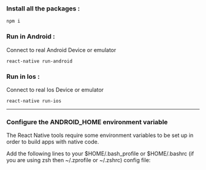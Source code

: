 ### Install all the packages :

    npm i

### Run in Android :
Connect to real Android Device or emulator

    react-native run-android

### Run in Ios :  
Connect to real Ios Device or emulator

    react-native run-ios

---

### Configure the ANDROID_HOME environment variable
The React Native tools require some environment variables to be set up in order to build apps with native code.

Add the following lines to your $HOME/.bash_profile or $HOME/.bashrc (if you are using zsh then ~/.zprofile or ~/.zshrc) config file:

